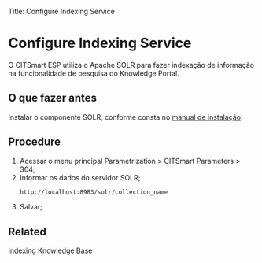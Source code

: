 Title: Configure Indexing Service

# Configure Indexing Service

O CITSmart ESP utiliza o Apache SOLR para fazer indexação de informação na funcionalidade de pesquisa do Knowledge Portal.


## O que fazer antes

Instalar o componente SOLR, conforme consta no [manual de instalação][1].

## Procedure

1. Acessar o menu principal Parametrization > CITSmart Parameters > 304;
2. Informar os dados do servidor SOLR;
    ```sh
    http://localhost:8983/solr/collection_name
    ```
3. Salvar;

## Related

[Indexing Knowledge Base][2]

[1]:/en-us/citsmart-esp-8/get-started/installation-and-upgrade/1.overview.html
[2]:/en-us/citsmart-esp-8/platform-administration/data-indexing/management.html